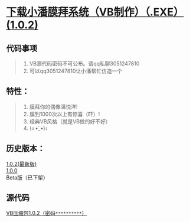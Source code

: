 # <a href="mobai_1.0.2.exe" target="_blank">下载小潘膜拜系统（VB制作）（.EXE）(1.0.2)</a>

## 代码事项
> 1. VB源代码密码不可公布。请qq私聊3051247810
> 2. 可以qq3051247810让小潘帮忙仿造一个

## 特性：

> 1. 膜拜你的偶像潘悦洋!
> 2. 膜到1000次以上有惊喜（吓）!
> 3. 经典VB风格（就是VB做的好不好）
> 4. (ง •̀_•́)ง

## 历史版本：
<a href="mobai_1.0.2.exe" target="_blank">1.0.2(最新版)</a> <br>
<a href="mobai_1.0.0.exe" target="_blank">1.0.0</a> <br>
Beta版（已下架）

## 源代码
<a href="VB膜拜.zip">VB压缩包1.0.2（密码`**********`）</a>



